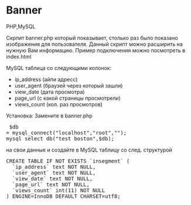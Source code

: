 # Banner
PHP,MySQL

Скрпит banner.php который показывает, столько раз было показано изображения для пользователя.
Данный скрипт можно расширить на нужную Вам информацию.
Пример подключения можно посмотреть в index.html

MySQL таблица со следующими колонок:
- ip_address (айпи адресс)
- user_agent (браузей через который зашли)
- view_date (дата просмотра)
- page_url (с какой страницы просмотрели)
- views_count (кол. раз просмотров)

Установка: 
Замените в banner.php <pre>
	$db = mysql_connect("localhost","root","");
	mysql_select_db("test_boston",$db); 
</pre>
на свои данные и создайте в MySQL таблицу со след. структурой 
<pre>
CREATE TABLE IF NOT EXISTS `insegment` (
  `ip_address` text NOT NULL,
  `user_agent` text NOT NULL,
  `view_date` text NOT NULL,
  `page_url` text NOT NULL,
  `views_count` int(11) NOT NULL
) ENGINE=InnoDB DEFAULT CHARSET=utf8;

</pre>
